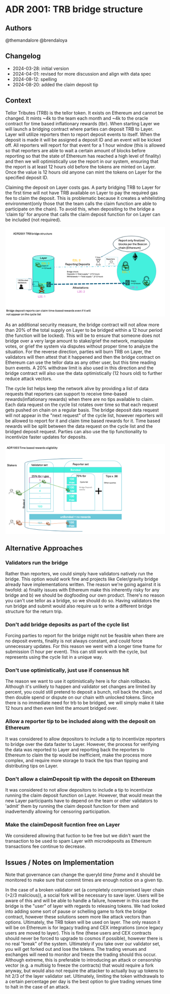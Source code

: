 # ADR 2001: TRB bridge structure
## Authors

@themandalore 
@brendaloya

## Changelog

- 2024-03-28: initial version
- 2024-04-01: revised for more discussion and align with data spec
- 2024-08-12: spelling
- 2024-08-20: added the claim deposit tip

## Context

Tellor Tributes (TRB) is the tellor token. It exists on Ethereum and cannot be changed. It mints ~4k to the team each month and ~4k to the oracle contract for time based inflationary rewards (tbr). When starting Layer we will launch a bridging contract where parties can deposit TRB to Layer. Layer will utilize reporters then to report deposit events to itself.  When the deposit is made it will be assigned a deposit ID and an event will be kicked off. All reporters will report for that event for a 1 hour window (this is allowed so that reporters are able to wait a certain amount of blocks before reporting so that the state of Ethereum has reached a high level of finality) and then we will optimistically use the report in our system, ensuring that the report is at least 12 hours old before the tokens are minted on Layer. Once the value is 12 hours old anyone can mint the tokens on Layer for the specified deposit ID.  

Claiming the deposit on Layer costs gas. A party bridging TRB to Layer for the first time will not have TRB available on Layer to pay the required gas fee to claim the deposit. This is problematic because it creates a whitelisting environment(only those that the team calls the claim function are able to participate on the chain). To avoid this, when depositing to the bridge a 'claim tip' for anyone that calls the claim deposit function for on Layer can be included (not required). 

 ![ ADR2001](./graphics/adr2001.png)


As an additional security measure, the bridge contract will not allow more than 20% of the total supply on Layer to be bridged within a 12 hour period (the function will be locked). This will be to ensure that someone does not bridge over a very large amount to stake/grief the network, manipulate votes, or grief the system via disputes without proper time to analyze the situation. For the reverse direction, parties will burn TRB on Layer, the validators will then attest that it happened and then the bridge contract on Ethereum can use the tellor data as any other user, but this time reading burn events. A 20% withdraw limit is also used in this direction and the bridge contract will also use the data optimistically (12 hours old) to further reduce attack vectors.  

The cycle list helps keep the network alive by providing a list of data requests that reporters can support to receive time-based rewards(inflationary rewards) when there are no tips available to claim. Each data request on the cycle list rotates over time so that each request gets pushed on chain on a regular basis. The bridge deposit data request will not appear in the "next request" of the cycle list, however reporters will be allowed to report for it and claim time based rewards for it. Time based rewards will be split between the data request on the cycle list and the bridged deposit request. Parties can also use the tip functionality to incentivize faster updates for deposits. 

 ![ ADR1003](./graphics/adr1003.png)

## Alternative Approaches

### Validators run the bridge

Rather than reporters, we could simply have validators natively run the bridge. This option would work fine and projects like Celer/gravity bridge already have implementations written. The reason we're going against it is twofold: a) finality issues with Ethereum make this inherently risky for any bridge and b) we should be dogfooding our own product.  There's no reason you can't use tellor as a bridge, so we should do so. Having validators the run bridge and submit would also require us to write a different bridge structure for the return trip. 

### Don't add bridge deposits as part of the cycle list

Forcing parties to report for the bridge might not be feasible when there are no deposit events, finality is not always constant, and could force unnecessary updates. For this reason we went with a longer time frame for submission (1 hour per event). This can still work with the cycle, but represents using the cycle list in a unique way.  

### Don't use optimistically, just use if consensus hit

The reason we want to use it optimistically here is for chain rollbacks. Although it's unlikely to happen and validator set changes are limited by percent, you could still pretend to deposit a bunch, roll back the chain, and then double spend or dispute on our chain with unlocked tokens. Since there is no immediate need for trb to be bridged, we will simply make it take 12 hours and then even limit the amount bridged over. 

### Allow a reporter tip to be included along with the deposit on Ethereum

It was considered to allow depositors to include a tip to incentivize reporters to bridge over the data faster to Layer. However, the process for verifying the data was reported to Layer and reporting back the reporters to Ethereum to claim the tip would be inefficient, make the process more complex, and require more storage to track the tips than tipping and distributing tips on Layer. 

### Don't allow a claimDeposit tip with the deposit on Ethereum

It was considered to not allow depositors to include a tip to incentivize running the claim deposit function on Layer. However, that would mean the new Layer participants have to depend on the team or other validators to 'admit' them by running the claim deposit function for them and inadvertendly allowing for censoring participation.

### Make the claimDeposit fucntion free on Layer

We considered allowing that fuction to be free but we didn't want the transaction to be used to spam Layer with microdeposits as Ethereum transactions fee continue to decrease.


## Issues / Notes on Implementation

Note that governance can change the queryId *time frame* and it should be monitored to make sure that commit times are enough notice on a given tip. 

In the case of a broken validator set (a completely compromised layer chain (>2/3 malicious)), a social fork will be necessary to save layer. Users will be aware of this and will be able to handle a failure, however in this case the bridge is the "user" of layer with regards to releasing tokens. We had looked into adding some sort of pause or schelling game to fork the bridge contract, however these solutions seem more like attack vectors than options. Ultimately, the TRB token will be used on layer. The only reason it will be on Ethereum is for legacy trading and CEX integrations (once legacy users are moved to layer). This is fine (these users and CEX contracts should never be forced to upgrade to cosmos if possible), however there is no real "break" of the system.  Ultimately if you take over our validator set, you will get forked out and lose the tokens. The trading venues and exchanges will need to monitor and freeze the trading should this occur. Although extreme, this is preferable to introducing an attack or censorship vector (e.g. a multisig to freeze the contracts) that would require a fork anyway, but would also not require the attacker to actually buy up tokens to hit 2/3 of the layer validator set. Ultimately, limiting the token withdrawals to a certain percentage per day is the best option to give trading venues time to halt in the case of an attack.  


